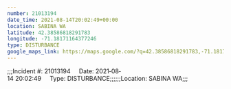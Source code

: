 ```yaml
---
number: 21013194
date_time: 2021-08-14T20:02:49+00:00
location: SABINA WA
latitude: 42.38586818291783
longitude: -71.18171164377246
type: DISTURBANCE
google_maps_link: https://maps.google.com/?q=42.38586818291783,-71.18171164377246
---
```


;;;Incident #: 21013194     Date: 2021‐08‐14 20:02:49     Type: DISTURBANCE;;;;;;Location: SABINA WA;;;
